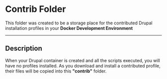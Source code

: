 **Contrib Folder**
===================
This folder was created to be a storage place for the contributed Drupal installation profiles in your **Docker Development Environment**

----------

Description
-------------
When your Drupal container is created and all the scripts executed, you will have no profiles installed. As you download and install a contributed profile, their files will be copied into this **"contrib"** folder. 